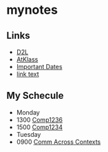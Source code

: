 # mynotes
## Links
- [D2L](https://learn.georgebrown.ca)
- [AtKlass](https://app.atklass.com)
- [Important Dates](https://www.georgebrown.ca/current-students/important-dates?term=27246&category=131)
- [link text](https://spoiled72.github.io/mynotes/comp1238.md)
## My Schecule
- Monday
-   1300 [Comp1236](https://learn.georgebrown.ca/d2l/home/337951)
-   1500 [Comp1234](https://learn.georgebrown.ca/d2l/home/342901)
- Tuesday
-  0900 [Comm Across Contexts](https://learn.georgebrown.ca/d2l/home/325160)

